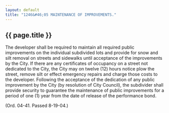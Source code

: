 ```yaml
---
layout: default 
title: "1246&#46;05 MAINTENANCE OF IMPROVEMENTS."
---
```


{{ page.title }}
----------------

The developer shall be required to maintain all required public
improvements on the individual subdivided lots and provide for snow and
silt removal on streets and sidewalks until acceptance of the
improvements by the City. If there are any certificates of occupancy on
a street not dedicated to the City, the City may on twelve (12) hours
notice plow the street, remove silt or effect emergency repairs and
charge those costs to the developer. Following the acceptance of the
dedication of any public improvement by the City (by resolution of City
Council), the subdivider shall provide security to guarantee the
maintenance of public improvements for a period of one (1) year from the
date of release of the performance bond.

(Ord. 04-41. Passed 8-19-04.)
